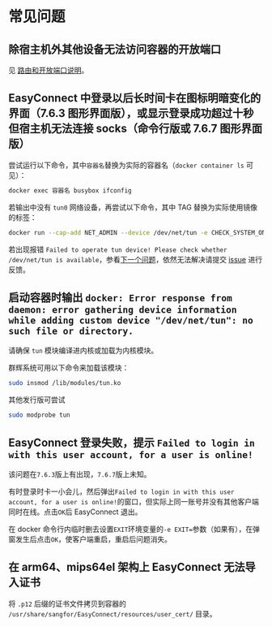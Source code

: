 # 常见问题

## 除宿主机外其他设备无法访问容器的开放端口

见 [路由和开放端口说明](route.md)。

## EasyConnect 中登录以后长时间卡在图标明暗变化的界面（7.6.3 图形界面版），或显示登录成功超过十秒但宿主机无法连接 socks（命令行版或 7.6.7 图形界面版）

尝试运行以下命令，其中`容器名`替换为实际的容器名（`docker container ls` 可见）：

``` bash
docker exec 容器名 busybox ifconfig
```

若输出中没有 `tun0` 网络设备，再尝试以下命令，其中 TAG 替换为实际使用镜像的标签：

``` bash
docker run --cap-add NET_ADMIN --device /dev/net/tun -e CHECK_SYSTEM_ONLY=1 hagb/docker-easyconnect:TAG
```

若出现报错 `Failed to operate tun device! Please check whether /dev/net/tun is available`，参看[下一个问题](#启动容器时输出-docker-error-response-from-daemon-error-gathering-device-information-while-adding-custom-device-devnettun-no-such-file-or-directory)，依然无法解决请提交 [issue](https://github.com/Hagb/docker-easyconnect/issues) 进行反馈。

## 启动容器时输出 `docker: Error response from daemon: error gathering device information while adding custom device "/dev/net/tun": no such file or directory.`

请确保 `tun` 模块编译进内核或加载为内核模块。

群辉系统可用以下命令来加载该模块：

``` bash
sudo insmod /lib/modules/tun.ko
```

其他发行版可尝试

``` bash
sudo modprobe tun
```

## EasyConnect 登录失败，提示 `Failed to login in with this user account, for a user is online!`

该问题在`7.6.3`版上有出现，`7.6.7`版上未知。

有时登录时卡一小会儿，然后弹出`Failed to login in with this user account, for a user is online!`的窗口，但实际上同一账号并没有其他客户端同时在线。点击`OK`后 EasyConnect 退出。

在 docker 命令行内临时删去设置`EXIT`环境变量的`-e EXIT=`参数（如果有），在弹窗发生后点击`OK`，使客户端重启，重启后问题消失。

## 在 arm64、mips64el 架构上 EasyConnect 无法导入证书

将 `.p12` 后缀的证书文件拷贝到容器的 `/usr/share/sangfor/EasyConnect/resources/user_cert/` 目录。
